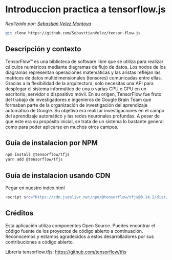 # Introduccion practica a tensorflow.js

*Realizada por: [Sebastian Velez Montoya](https://github.com/sebasttianvelez)*


```bash
git clone https://github.com/SebasttianVelez/tensor-flow-js
```

## Descripción y contexto

TensorFlow™ es una biblioteca de software libre que se utiliza para realizar cálculos numéricos mediante diagramas de flujo de datos. Los nodos de los diagramas representan operaciones matemáticas y las aristas reflejan las matrices de datos multidimensionales (tensores) comunicadas entre ellas. Gracias a la flexibilidad de la arquitectura, solo necesitas una API para desplegar el sistema informático de una o varias CPU o GPU en un escritorio, servidor o dispositivo móvil. En su origen, TensorFlow fue fruto del trabajo de investigadores e ingenieros de Google Brain Team que formaban parte de la organización de investigación del aprendizaje automático de Google. Su objetivo era realizar investigaciones en el campo del aprendizaje automático y las redes neuronales profundas. A pesar de que este era su propósito inicial, se trata de un sistema lo bastante general como para poder aplicarse en muchos otros campos.


## Guía de instalacion por NPM

```bash
npm install @tensorflow/tfjs
yarn add @tensorflow/tfjs
```

## Guía de instalacion usando CDN

Pegar en nuestro index.html
```bash
<script src="https://cdn.jsdelivr.net/npm/@tensorflow/tfjs@0.14.2/dist/tf.min.js"></script>
```

## Créditos

Esta aplicación utiliza componentes Open Source. Puedes encontrar el código fuente de los proyectos de código abierto a continuación. Reconocemos y estamos agradecidos a estos desarrolladores por sus contribuciones a código abierto.

Librería tensorflow.tfjs: https://github.com/tensorflow/tfjs
